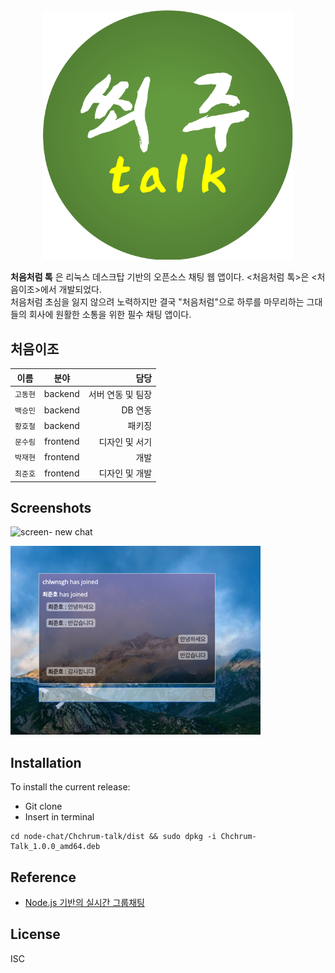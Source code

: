 <center><img width="400" alt="screen- new chat" src="https://github.com/aldehf420/node-chat/blob/master/Chchrum-talk/assets/img/new%20icon..png?raw=true"></center>



**처음처럼 톡** 은 리눅스 데스크탑 기반의 오픈소스 채팅 웹 앱이다. <처음처럼 톡>은 <처음이조>에서 개발되었다.   
처음처럼 초심을 잃지 않으려 노력하지만 결국 "처음처럼"으로 하루를 마무리하는 그대들의 회사에 원활한 소통을 위한 필수 채팅 앱이다. 


## 처음이조 
이름 | 분야 | 담당 
---|:---:|---:
`고동현` | backend | 서버 연동 및 팀장
`백승민` | backend | DB 연동
`황호철` | backend | 패키징
`문수림` | frontend | 디자인 및 서기
`박재현` | frontend | 개발
`최준호` | frontend | 디자인 및 개발

## Screenshots 
<img width="300" alt="screen- new chat" src="https://user-images.githubusercontent.com/43145059/59086346-7118bb00-893c-11e9-9f3a-339cef593e2c.png">


![screen-chat](./Chchrum-talk/assets/img/screen-chat.png)


## Installation

To install the current release:  

- Git clone  
- Insert in terminal  
```
cd node-chat/Chchrum-talk/dist && sudo dpkg -i Chchrum-Talk_1.0.0_amd64.deb
```


## Reference

*   [Node.js 기반의 실시간 그룹채팅](http://codevkr.tistory.com/)


## License

ISC
